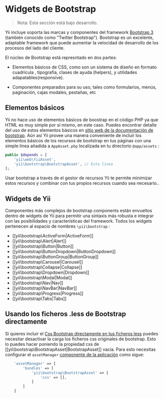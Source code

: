 Widgets de Bootstrap 
====================

> Nota: Esta sección está bajo desarrollo.

Yii incluye soporta las marcas y componentes del framework [Bootstrap 3](http://getbootstrap.com/) (también conocido como "Twitter Bootstrap"). Bootstrap es un excelente, adaptable framework que puede aumentar la velocidad de desarrollo de los procesos del lado del cliente.

El núcleo de Bootstrap está represntado en dos partes:

- Elementos básicos de CSS, como son un sistema de diseño en formato cuadrícula , tipografía, clases de ayuda (helpers), y utilidades adapatables(responsive).

- Componentes preparados para su uso, tales como formularios, menús, paginación, cajas modales, pestañas, etc

Elementos básicos
------

Yii no hace uso de elementos básicos de boostrap en el código PHP ya que HTML es muy simple por sí mismo, en este caso. Puedes encontrar detalle del uso de estos elementos básicos en [sitio web de la documentación de bootstrap](http://getbootstrap.com/css/). Aún así Yii provee una manera conveniente de incluir los elementos básicos de los recursos de bootstrap en tus páginas con una simple línea añadida a `AppAsset.php` localizada en tu directorio `@app/assets` :

```php
public $depends = [
    'yii\web\YiiAsset',
    'yii\bootstrap\BootstrapAsset', // Esta línea
];
```

Usar bootstrap a través de el gestor de recursos Yii te permite minimizar estos recursos y combinar con tus propios recursos cuando sea necesario..

Widgets de Yii
-----------

Componentes más complejos de bootstrap components están envueltos dentro de widgets de Yii para permitir una sintaxis más robusta e integrar con las posibilidades y características del framework. Todos los widgets pertenecen al espacio de nombres `\yii\bootstrap` :

- [[yii\bootstrap\ActiveForm|ActiveForm]]
- [[yii\bootstrap\Alert|Alert]]
- [[yii\bootstrap\Button|Button]]
- [[yii\bootstrap\ButtonDropdown|ButtonDropdown]]
- [[yii\bootstrap\ButtonGroup|ButtonGroup]]
- [[yii\bootstrap\Carousel|Carousel]]
- [[yii\bootstrap\Collapse|Collapse]]
- [[yii\bootstrap\Dropdown|Dropdown]]
- [[yii\bootstrap\Modal|Modal]]
- [[yii\bootstrap\Nav|Nav]]
- [[yii\bootstrap\NavBar|NavBar]]
- [[yii\bootstrap\Progress|Progress]]
- [[yii\bootstrap\Tabs|Tabs]]


Usando los ficheros .less de Bootstrap directamente
-------------------------------------------

Si quieres incluir el [Css Bootstrap directamente en tus ficheros less](http://getbootstrap.com/getting-started/#customizing) puedes necesitar desactivar la carga los ficheros css originales de bootstrap.
Esto lo puedes hacer poniendo la propiedad css de [[yii\bootstrap\BootstrapAsset|BootstrapAsset]] vacía.
Para esto necesitas configurar el `assetManager` [componente de la aplicación](structure-application-components.md) como sigue:

```php
    'assetManager' => [
        'bundles' => [
            'yii\bootstrap\BootstrapAsset' => [
                'css' => [],
            ]
        ]
    ]
```
